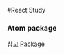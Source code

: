 #React Study


### Atom package
[참고 Package][70ceb9d6]


  [70ceb9d6]: Package "https://gomugom.github.io/etc/2016/10/08/atom-packages/"
